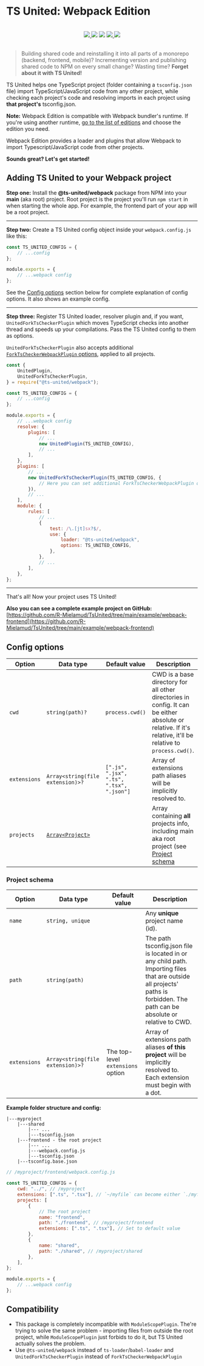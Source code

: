 # TS United: Webpack Edition

<br>
<div align="center">
    <a href="https://npmjs.com/package/@ts-united/webpack">
        <img src="https://badgen.net/npm/v/@ts-united/webpack">
    </a>
    <img src="https://badgen.net/packagephobia/install/@ts-united/webpack">
    <img src="https://badgen.net/badge/type%20declarations/included/blue?icon=typescript">
    <a href="https://github.com/R-Mielamud/TsUnited/blob/main/LICENSE">
        <img src="https://badgen.net/github/license/R-Mielamud/TsUnited">
    </a>
    <a href="https://github.com/R-Mielamud/TsUnited">
        <img src="https://badgen.net/badge/PRs/welcome!/green?icon=git">
    </a>
</div>
<br>

> Building shared code and reinstalling it into all parts of a monorepo (backend, frontend, mobile)? Incrementing version and publishing shared code to NPM on every small change? Wasting time? **Forget about it with TS United!**

TS United helps one TypeScript project (folder containing a `tsconfig.json` file) import TypeScript/JavaScript code from any other project, while checking each project's code and resolving imports in each project using **that project's** tsconfig.json.

**Note:** Webpack Edition is compatible with Webpack bundler's runtime. If you're using another runtime, [go to the list of editions](https://github.com/R-Mielamud/TsUnited#readme) and choose the edition you need.

Webpack Edition provides a loader and plugins that allow Webpack to import Typescript/JavaScript code from other projects.

**Sounds great? Let's get started!**

## Adding TS United to your Webpack project

**Step one:** Install the **@ts-united/webpack** package from NPM into your **main** (aka root) project. Root project is the project you'll run `npm start` in when starting the whole app. For example, the frontend part of your app will be a root project.

---

**Step two:** Create a TS United config object inside your `webpack.config.js` like this:

```javascript
const TS_UNITED_CONFIG = {
    // ...config
};

module.exports = {
    // ...webpack config
};
```

See the [Config options](#config-options) section below for complete explanation of config options. It also shows an example config.

---

**Step three:** Register TS United loader, resolver plugin and, if you want, `UnitedForkTsCheckerPlugin` which moves TypeScript checks into another thread and speeds up your compilations. Pass the TS United config to them as options.

`UnitedForkTsCheckerPlugin` also accepts additional [`ForkTsCheckerWebpackPlugin` options](https://www.npmjs.com/package/fork-ts-checker-webpack-plugin#options), applied to all projects.

```javascript
const {
    UnitedPlugin,
    UnitedForkTsCheckerPlugin,
} = require("@ts-united/webpack");

const TS_UNITED_CONFIG = {
    // ...config
};

module.exports = {
    // ...webpack config
    resolve: {
        plugins: [
            // ...
            new UnitedPlugin(TS_UNITED_CONFIG),
            // ...
        ],
    },
    plugins: [
        // ...
        new UnitedForkTsCheckerPlugin(TS_UNITED_CONFIG, {
            // Here you can set additional ForkTsCheckerWebpackPlugin options
        }),
        // ...
    ],
    module: {
        rules: [
            // ...
            {
                test: /\.[jt]sx?$/,
                use: {
                    loader: "@ts-united/webpack",
                    options: TS_UNITED_CONFIG,
                },
            },
            // ...
        ],
    },
};
```

---

That's all! Now your project uses TS United!

**Also you can see a complete example project on GitHub:** [https://github.com/R-Mielamud/TsUnited/tree/main/example/webpack-frontend](https://github.com/R-Mielamud/TsUnited/tree/main/example/webpack-frontend)

## <a id="config-options"></a>Config options

| Option       | Data type                           | Default value                             | Description                                                                                                                                                 |
| ------------ | ----------------------------------- | ----------------------------------------- | ----------------------------------------------------------------------------------------------------------------------------------------------------------- |
| `cwd`        | `string(path)?`                     | `process.cwd()`                           | CWD is a base directory for all other directories in config. It can be either absolute or relative. If it's relative, it'll be relative to `process.cwd()`. |
| `extensions` | `Array<string(file extension)>?`    | `[".js", ".jsx", ".ts", ".tsx", ".json"]` | Array of extensions path aliases will be implicitly resolved to.                                                                                            |
| `projects`   | [`Array<Project>`](#project-schema) |                                           | Array containing **all** projects info, including main aka root project (see [Project schema](#project-schema)                                              |

### <a id="project-schema"></a>Project schema

| Option       | Data type                        | Default value                     | Description                                                                                                                                                                  |
| ------------ | -------------------------------- | --------------------------------- | ---------------------------------------------------------------------------------------------------------------------------------------------------------------------------- |
| `name`       | `string, unique`                 |                                   | Any **unique** project name (id).                                                                                                                                            |
| `path`       | `string(path)`                   |                                   | The path tsconfig.json file is located in or any child path. Importing files that are outside all projects' paths is forbidden. The path can be absolute or relative to CWD. |
| `extensions` | `Array<string(file extension)>?` | The top-level `extensions` option | Array of extensions path aliases **of this project** will be implicitly resolved to. Each extension must begin with a dot.                                                   |

**Example folder structure and config:**

```
|---myproject
    |---shared
        |--- ...
        |---tsconfig.json
    |---frontend - the root project
        |--- ...
        |---webpack.config.js
        |---tsconfig.json
    |---tsconfig.base.json
```

```javascript
// /myproject/frontend/webpack.config.js

const TS_UNITED_CONFIG = {
    cwd: "../", // /myproject
    extensions: [".ts", ".tsx"], // `~/myfile` can become either `./myfile.ts` or `./myfile.tsx`
    projects: [
        {
            // The root project
            name: "frontend",
            path: "./frontend", // /myproject/frontend
            extensions: [".ts", ".tsx"], // Set to default value
        },
        {
            name: "shared",
            path: "./shared", // /myproject/shared
        },
    ],
};

module.exports = {
    // ...webpack config
};
```

## Compatibility

-   This package is completely incompatible with `ModuleScopePlugin`. The're trying to solve the same problem - importing files from outside the root project, while `ModuleScopePlugin` just forbids to do it, but TS United actually solves the problem.
-   Use `@ts-united/webpack` instead of `ts-loader`/`babel-loader` and `UnitedForkTsCheckerPlugin` instead of `ForkTsCheckerWebpackPlugin`
